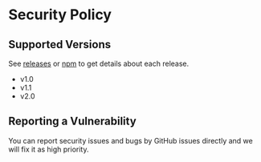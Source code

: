 # Security Policy

## Supported Versions

See [releases](https://github.com/compositejs/hje/releases) or [npm](https://www.npmjs.com/package/hje) to get details about each release.

- v1.0
- v1.1
- v2.0

## Reporting a Vulnerability

You can report security issues and bugs by GitHub issues directly and we will fix it as high priority.
